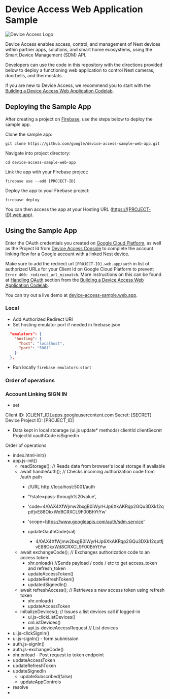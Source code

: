 # Device Access Web Application Sample

![Device Access Logo](https://www.gstatic.com/images/branding/product/2x/googleg_64dp.png)

Device Access enables access, control, and management of Nest devices within partner apps, solutions, and smart home ecosystems, using the Smart Device Management (SDM) API.

Developers can use the code in this repository with the directions provided below to deploy a functioning web application to control Nest cameras, doorbells, and thermostats.

If you are new to Device Access, we recommend you to start with the [Building a Device Access Web Application Codelab](https://developers.google.com/nest/device-access/codelabs/web-app).


## Deploying the Sample App

After creating a project on [Firebase](https://firebase.google.com/), use the steps below to deploy the sample app.

Clone the sample app:

`git clone https://github.com/google/device-access-sample-web-app.git`

Navigate into project directory:

`cd device-access-sample-web-app`

Link the app with your Firebase project:

`firebase use --add [PROJECT-ID]`

Deploy the app to your Firebase project:

`firebase deploy`

You can then access the app at your Hosting URL ([https://[PROJECT-ID].web.app](#)).

## Using the Sample App

Enter the OAuth credentials you created on [Google Cloud Platform](https://console.cloud.google.com/), as well as the Project Id from [Device Access Console](https://console.nest.google.com/device-access/) to complete the account linking flow for a Google account with a linked Nest device.

Make sure to add the redirect url `[PROJECT-ID].web.app/auth` in list of authorized URLs for your Client Id on Google Cloud Platform to prevent `Error 400: redirect_url_mismatch`. More instructions on this can be found at [Handling OAuth](https://developers.google.com/nest/device-access/codelabs/web-app#4) section from the [Building a Device Access Web Application Codelab](https://developers.google.com/nest/device-access/codelabs/web-app).

You can try out a live demo at [device-access-sample.web.app](https://device-access-sample.web.app/).

### Local

- Add Authorized Redirect URI
- Set hosting emulator port if needed in firebase.json

```json
  "emulators": {
    "hosting": {
      "host": "localhost",
      "port": "5001"
    }
  },
```

- Run locally `firebase emulators:start`




### Order of operations

### Account Linking SIGN IN
- set 

Client ID: [CLIENT_ID].apps.googleusercontent.com
Secret: [SECRET]
Device Project ID: [PROJECT_ID]


* Data kept in local stoarage (ui.js update* methods)
clientId
clientSecret
ProjectId
oauthCode
isSignedIn


Order of operations
- index.html-init()
- app.js-init()
  - readStorage();                // Reads data from browser's local storage if available
  - await handleAuth();           // Checks incoming authorization code from /auth path
    - //URL http://localhost:5001/auth
    - '?state=pass-through%20value', 
    - 'code=4/0AX4XfWjmw2bxgB0iWyrHJp6XkAKRqp2GQu3DXk12qptfjvE88OkxWd8CRXCL9F00BhYtYw'
    - 'scope=https://www.googleapis.com/auth/sdm.service'

    - updateOauthCode(val)
      - 4/0AX4XfWjmw2bxgB0iWyrHJp6XkAKRqp2GQu3DXk12qptfjvE88OkxWd8CRXCL9F00BhYtYw
  - await exchangeCode();         // Exchanges authorization code to an access token
    - xhr.onload()                //Sends payload / code / etc to get access_token and refresh_token
    - updateAccessToken()
    - updateRefreshToken()
    - updatedSignedIn()
  - await refreshAccess();        // Retrieves a new access token using refresh token
    - xhr.onload()
    - updateAccessToken
  - initializeDevices();          // Issues a list devices call if logged-in
    - ui.js-clickListDevices()
    - onListDevices()
    - api.js-deviceAccessRequest       // List devices
- ui.js-clickSignIn()
- ui.js-signIn() - form submission
- auth.js-signIn()
- auth.js-exchangeCode()
- xhr.onload - Post request to token endpoint
- updateAccessToken
- updateRefreshToken
- updateSignedIn
  - updateSubscribed(false)
  - updateAppControls
- resolve
- 
